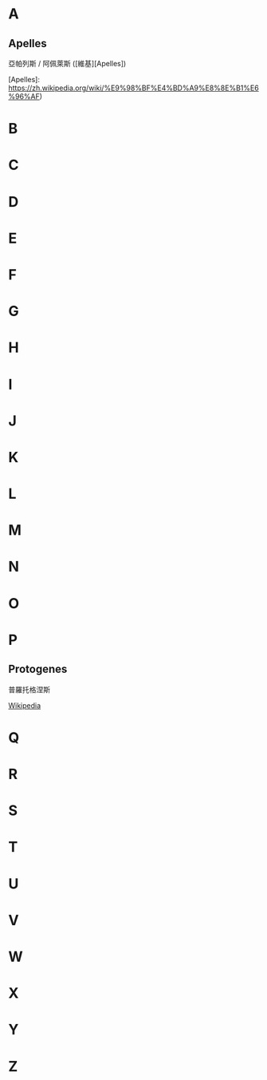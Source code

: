 # A

## Apelles

亞帕列斯 / 阿佩萊斯 ([維基][Apelles])

[Apelles]: https://zh.wikipedia.org/wiki/%E9%98%BF%E4%BD%A9%E8%8E%B1%E6%96%AF)


# B


# C


# D


# E


# F


# G


# H


# I


# J


# K


# L


# M


# N


# O


# P

## Protogenes

普羅托格涅斯 

[Wikipedia](https://en.wikipedia.org/wiki/Protogenes)


# Q


# R


# S


# T


# U


# V


# W


# X


# Y


# Z

